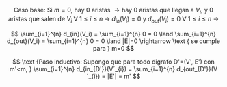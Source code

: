 $$
\text {Caso base: Si }m=0 \text{, hay 0 aristas }\rightarrow \text {hay 0 aristas que llegan a }V_i \text {, y 0 aristas que salen de } V_i \ \forall \ 1 \leq i \leq n \ \rightarrow \ d_{in}(V_i)=0 \text { y } d_{out}(V_i)=0 \ \forall \ 1 \leq i \leq n \ \rightarrow
$$

$$
\sum_{i=1}^{n} d_{in}(V_i) = \sum_{i=1}^{n} 0 = 0 \land \sum_{i=1}^{n} d_{out}(V_i) = \sum_{i=1}^{n} 0  = 0 \land |E|=0 \rightarrow \text { se cumple para } m=0
$$ 

$$
\text {Paso inductivo: Supongo que para todo digrafo D'=(V', E') con m'<m, } \sum_{i=1}^{n} d_{in_{D'}}(V´_{i}) = \sum_{i=1}^{n} d_{out_{D'}}(V´_{i}) = |E'| = m'
$$
